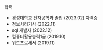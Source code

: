 학력
 - 경성대학교 전자공학과 졸업 (2023.02)
자격증
 - 정보처리기사 (2022.11)
 - sql 개발자 (2022.12)
 - 컴퓨터활용능력1급 (2019.10)
 - 워드프로세서 (2019.11)

<!--
**JinkyuJeong/JinkyuJeong** is a ✨ _special_ ✨ repository because its `README.md` (this file) appears on your GitHub profile.

Here are some ideas to get you started:

- 🔭 I’m currently working on ...
- 🌱 I’m currently learning ...
- 👯 I’m looking to collaborate on ...
- 🤔 I’m looking for help with ...
- 💬 Ask me about ...
- 📫 How to reach me: ...
- 😄 Pronouns: ...
- ⚡ Fun fact: ...
-->
